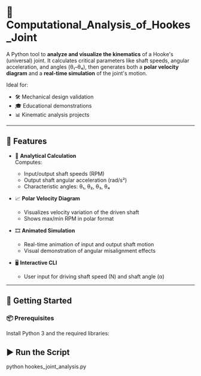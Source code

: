 # 🔩 Computational_Analysis_of_Hookes_Joint

A Python tool to **analyze and visualize the kinematics** of a Hooke's (universal) joint. It calculates critical parameters like shaft speeds, angular acceleration, and angles (θ₁–θ₄), then generates both a **polar velocity diagram** and a **real-time simulation** of the joint's motion.

Ideal for:
- 🛠 Mechanical design validation  
- 🎓 Educational demonstrations  
- 📊 Kinematic analysis projects  

---

## 📌 Features

- 🧮 **Analytical Calculation**  
  Computes:
  - Input/output shaft speeds (RPM)
  - Output shaft angular acceleration (rad/s²)
  - Characteristic angles: θ₁, θ₂, θ₃, θ₄

- 📈 **Polar Velocity Diagram**  
  - Visualizes velocity variation of the driven shaft
  - Shows max/min RPM in polar format

- 🎞 **Animated Simulation**  
  - Real-time animation of input and output shaft motion
  - Visual demonstration of angular misalignment effects

- 🖥 **Interactive CLI**  
  - User input for driving shaft speed (N) and shaft angle (α)

---

## 🚀 Getting Started

### 📦 Prerequisites

Install Python 3 and the required libraries:

## ▶️ Run the Script
python hookes_joint_analysis.py



